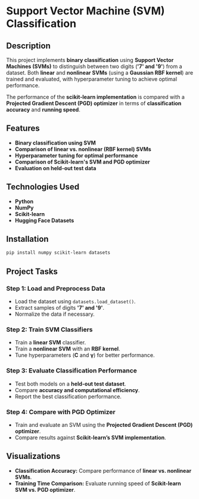 # Support Vector Machine (SVM) Classification

## Description

This project implements **binary classification** using **Support Vector Machines (SVMs)** to distinguish between two digits (**'7' and '9'**) from a dataset. Both **linear** and **nonlinear SVMs** (using a **Gaussian RBF kernel**) are trained and evaluated, with hyperparameter tuning to achieve optimal performance.

The performance of the **scikit-learn implementation** is compared with a **Projected Gradient Descent (PGD) optimizer** in terms of **classification accuracy** and **running speed**.

## Features

- **Binary classification using SVM**
- **Comparison of linear vs. nonlinear (RBF kernel) SVMs**
- **Hyperparameter tuning for optimal performance**
- **Comparison of Scikit-learn's SVM and PGD optimizer**
- **Evaluation on held-out test data**

## Technologies Used

- **Python**
- **NumPy**
- **Scikit-learn**
- **Hugging Face Datasets**

## Installation

```bash
pip install numpy scikit-learn datasets
```

## Project Tasks

### **Step 1: Load and Preprocess Data**

- Load the dataset using `datasets.load_dataset()`.
- Extract samples of digits **'7' and '9'**.
- Normalize the data if necessary.

### **Step 2: Train SVM Classifiers**

- Train a **linear SVM** classifier.
- Train a **nonlinear SVM** with an **RBF kernel**.
- Tune hyperparameters (**C** and **γ**) for better performance.

### **Step 3: Evaluate Classification Performance**

- Test both models on a **held-out test dataset**.
- Compare **accuracy and computational efficiency**.
- Report the best classification performance.

### **Step 4: Compare with PGD Optimizer**

- Train and evaluate an SVM using the **Projected Gradient Descent (PGD) optimizer**.
- Compare results against **Scikit-learn’s SVM implementation**.

## Visualizations

- **Classification Accuracy:** Compare performance of **linear vs. nonlinear SVMs**.
- **Training Time Comparison:** Evaluate running speed of **Scikit-learn SVM vs. PGD optimizer**.



